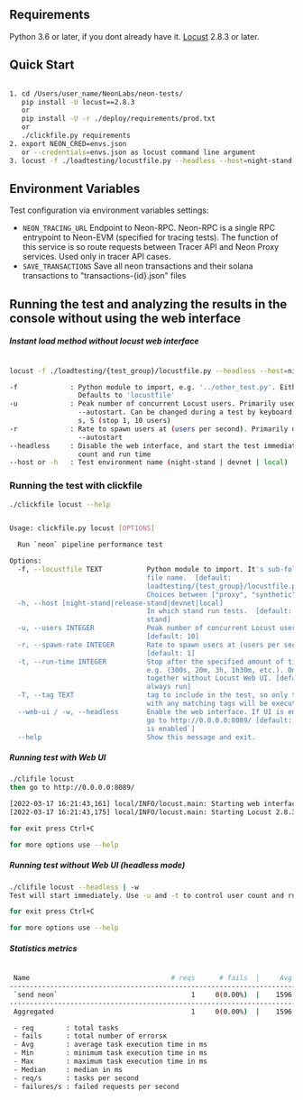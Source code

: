 ## Requirements
Python 3.6 or later, if you dont already have it. 
[Locust](https://docs.locust.io/en/stable/index.html) 2.8.3 or later.

## Quick Start

```bash

1. cd /Users/user_name/NeonLabs/neon-tests/ 
   pip install -U locust==2.8.3 
   or 
   pip install -U -r ./deploy/requirements/prod.txt
   or
   ./clickfile.py requirements
2. export NEON_CRED=envs.json 
   or --credentials=envs.json as locust command line argument 
3. locust -f ./loadtesting/locustfile.py --headless --host=night-stand -t 60 -u 10 -r 10 --logfile run.log
```

## Environment Variables

Test configuration via environment variables settings:

- `NEON_TRACING_URL`
  Endpoint to Neon-RPC. Neon-RPC is a single RPC entrypoint to Neon-EVM (specified for tracing tests). 
  The function of this service is so route requests between Tracer API and Neon Proxy services. 
  Used only in tracer API cases.
-  `SAVE_TRANSACTIONS` Save all neon transactions and their solana transactions to "transactions-{id}.json" files


## Running the test and analyzing the results in the console without using the web interface 

##### Instant load method without locust web interface 
```bash

locust -f ./loadtesting/{test_group}/locustfile.py --headless --host=night-stand -u 10 -r 10

-f             : Python module to import, e.g. '../other_test.py'. Either a .py file or a package directory.
                 Defaults to 'locustfile'
-u             : Peak number of concurrent Locust users. Primarily used together with --headless or
                 --autostart. Can be changed during a test by keyboard inputs w, W (spawn 1, 10 users) and
                 s, S (stop 1, 10 users)
-r             : Rate to spawn users at (users per second). Primarily used together with --headless or
                 --autostart
--headless     : Disable the web interface, and start the test immediately. Use -u and -t to control user
                 count and run time
--host or -h   : Test environment name (night-stand | devnet | local)
```

### Running the test with clickfile
```bash
./clickfile locust --help


Usage: clickfile.py locust [OPTIONS]

  Run `neon` pipeline performance test

Options:
  -f, --locustfile TEXT           Python module to import. It's sub-folder and
                                  file name.  [default:
                                  loadtesting/{test_group}/locustfile.py]
                                  Choices between ["proxy", "synthetic", "tracerapi"]
  -h, --host [night-stand|release-stand|devnet|local]
                                  In which stand run tests.  [default: night-
                                  stand]
  -u, --users INTEGER             Peak number of concurrent Locust users.
                                  [default: 10]
  -r, --spawn-rate INTEGER        Rate to spawn users at (users per second)
                                  [default: 1]
  -t, --run-time INTEGER          Stop after the specified amount of time,
                                  e.g. (300s, 20m, 3h, 1h30m, etc.). Only used
                                  together without Locust Web UI. [default:
                                  always run]
  -T, --tag TEXT                  tag to include in the test, so only tasks
                                  with any matching tags will be executed
  --web-ui / -w, --headless       Enable the web interface. If UI is enabled,
                                  go to http://0.0.0.0:8089/ [default: `Web UI
                                  is enabled`]
  --help                          Show this message and exit.
```
##### Running test with Web UI
```bash
./clifile locust
then go to http://0.0.0.0:8089/

[2022-03-17 16:21:43,161] local/INFO/locust.main: Starting web interface at http://0.0.0.0:8089 (accepting connections from all network interfaces)
[2022-03-17 16:21:43,175] local/INFO/locust.main: Starting Locust 2.8.3

for exit press Ctrl+C

for more options use --help
```

##### Running test without Web UI (headless mode)
```bash
./clifile locust --headless | -w 
Test will start immediately. Use -u and -t to control user count and run time

for exit press Ctrl+C

for more options use --help
```

##### Statistics metrics 
```bash

 Name                                   # reqs      # fails  |     Avg     Min     Max  Median  |   req/s failures/s
---------------------------------------------------------------------------------------------------------------------
 `send neon`                                 1     0(0.00%)  |    1596    1596    1596    1596  |    0.00    0.00
---------------------------------------------------------------------------------------------------------------------
 Aggregated                                  1     0(0.00%)  |    1596    1596    1596    1596  |    0.00    0.00

 - req        : total tasks
 - fails      : total number of errorsк
 - Avg        : average task execution time in ms
 - Min        : minimum task execution time in ms
 - Max        : maximum task execution time in ms
 - Median     : median in ms
 - req/s      : tasks per second
 - failures/s : failed requests per second

```

